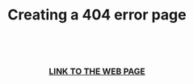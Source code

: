 # <p align="center">Creating a 404 error page</p><br>
### <p align="center"> <a href="https://saphido.github.io/markdown-to-html/">LINK TO THE WEB PAGE</a> </p><br>

